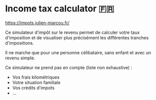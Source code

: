 # Income tax calculator 🇫🇷

https://impots.julien-marcou.fr/

Ce simulateur d'impôt sur le revenu permet de calculer votre taux d'imposition et de visualiser plus précisément les différentes tranches d'impositions.

Il ne marche que pour une personne célibataire, sans enfant et avec un revenu simple. 

Ce simulateur ne prend pas en compte (liste non exhaustive) :

- Vos frais kilométriques
- Votre situation familiale 
- Vos crédits d'impots
- ...
